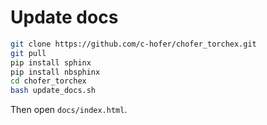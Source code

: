 # Update docs

```bash
git clone https://github.com/c-hofer/chofer_torchex.git
git pull
pip install sphinx
pip install nbsphinx
cd chofer_torchex
bash update_docs.sh
```

Then open `docs/index.html`.
